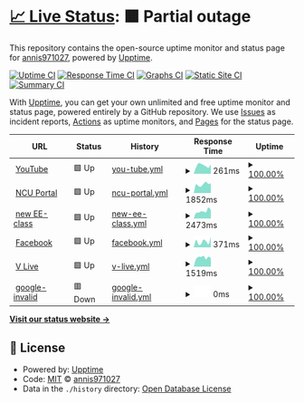# [📈 Live Status](https://annis971027.github.io/upptime): <!--live status--> **🟧 Partial outage**

This repository contains the open-source uptime monitor and status page for [annis971027](https://annis971027.github.io/upptime), powered by [Upptime](https://github.com/upptime/upptime).

[![Uptime CI](https://github.com/annis971027/upptime/workflows/Uptime%20CI/badge.svg)](https://github.com/annis971027/upptime/actions?query=workflow%3A%22Uptime+CI%22)
[![Response Time CI](https://github.com/annis971027/upptime/workflows/Response%20Time%20CI/badge.svg)](https://github.com/annis971027/upptime/actions?query=workflow%3A%22Response+Time+CI%22)
[![Graphs CI](https://github.com/annis971027/upptime/workflows/Graphs%20CI/badge.svg)](https://github.com/annis971027/upptime/actions?query=workflow%3A%22Graphs+CI%22)
[![Static Site CI](https://github.com/annis971027/upptime/workflows/Static%20Site%20CI/badge.svg)](https://github.com/annis971027/upptime/actions?query=workflow%3A%22Static+Site+CI%22)
[![Summary CI](https://github.com/annis971027/upptime/workflows/Summary%20CI/badge.svg)](https://github.com/annis971027/upptime/actions?query=workflow%3A%22Summary+CI%22)

With [Upptime](https://upptime.js.org), you can get your own unlimited and free uptime monitor and status page, powered entirely by a GitHub repository. We use [Issues](https://github.com/annis971027/upptime/issues) as incident reports, [Actions](https://github.com/annis971027/upptime/actions) as uptime monitors, and [Pages](https://annis971027.github.io/upptime) for the status page.

<!--start: status pages-->
<!-- This summary is generated by Upptime (https://github.com/upptime/upptime) -->
<!-- Do not edit this manually, your changes will be overwritten -->
<!-- prettier-ignore -->
| URL | Status | History | Response Time | Uptime |
| --- | ------ | ------- | ------------- | ------ |
| <img alt="" src="https://favicons.githubusercontent.com/www.youtube.com" height="13"> [YouTube](https://www.youtube.com/) | 🟩 Up | [you-tube.yml](https://github.com/annis971027/upptime/commits/HEAD/history/you-tube.yml) | <details><summary><img alt="Response time graph" src="./graphs/you-tube/response-time-week.png" height="20"> 261ms</summary><br><a href="https://annis971027.github.io/upptime/history/you-tube"><img alt="Response time 279" src="https://img.shields.io/endpoint?url=https%3A%2F%2Fraw.githubusercontent.com%2Fannis971027%2Fupptime%2FHEAD%2Fapi%2Fyou-tube%2Fresponse-time.json"></a><br><a href="https://annis971027.github.io/upptime/history/you-tube"><img alt="24-hour response time 251" src="https://img.shields.io/endpoint?url=https%3A%2F%2Fraw.githubusercontent.com%2Fannis971027%2Fupptime%2FHEAD%2Fapi%2Fyou-tube%2Fresponse-time-day.json"></a><br><a href="https://annis971027.github.io/upptime/history/you-tube"><img alt="7-day response time 261" src="https://img.shields.io/endpoint?url=https%3A%2F%2Fraw.githubusercontent.com%2Fannis971027%2Fupptime%2FHEAD%2Fapi%2Fyou-tube%2Fresponse-time-week.json"></a><br><a href="https://annis971027.github.io/upptime/history/you-tube"><img alt="30-day response time 279" src="https://img.shields.io/endpoint?url=https%3A%2F%2Fraw.githubusercontent.com%2Fannis971027%2Fupptime%2FHEAD%2Fapi%2Fyou-tube%2Fresponse-time-month.json"></a><br><a href="https://annis971027.github.io/upptime/history/you-tube"><img alt="1-year response time 279" src="https://img.shields.io/endpoint?url=https%3A%2F%2Fraw.githubusercontent.com%2Fannis971027%2Fupptime%2FHEAD%2Fapi%2Fyou-tube%2Fresponse-time-year.json"></a></details> | <details><summary><a href="https://annis971027.github.io/upptime/history/you-tube">100.00%</a></summary><a href="https://annis971027.github.io/upptime/history/you-tube"><img alt="All-time uptime 100.00%" src="https://img.shields.io/endpoint?url=https%3A%2F%2Fraw.githubusercontent.com%2Fannis971027%2Fupptime%2FHEAD%2Fapi%2Fyou-tube%2Fuptime.json"></a><br><a href="https://annis971027.github.io/upptime/history/you-tube"><img alt="24-hour uptime 100.00%" src="https://img.shields.io/endpoint?url=https%3A%2F%2Fraw.githubusercontent.com%2Fannis971027%2Fupptime%2FHEAD%2Fapi%2Fyou-tube%2Fuptime-day.json"></a><br><a href="https://annis971027.github.io/upptime/history/you-tube"><img alt="7-day uptime 100.00%" src="https://img.shields.io/endpoint?url=https%3A%2F%2Fraw.githubusercontent.com%2Fannis971027%2Fupptime%2FHEAD%2Fapi%2Fyou-tube%2Fuptime-week.json"></a><br><a href="https://annis971027.github.io/upptime/history/you-tube"><img alt="30-day uptime 100.00%" src="https://img.shields.io/endpoint?url=https%3A%2F%2Fraw.githubusercontent.com%2Fannis971027%2Fupptime%2FHEAD%2Fapi%2Fyou-tube%2Fuptime-month.json"></a><br><a href="https://annis971027.github.io/upptime/history/you-tube"><img alt="1-year uptime 100.00%" src="https://img.shields.io/endpoint?url=https%3A%2F%2Fraw.githubusercontent.com%2Fannis971027%2Fupptime%2FHEAD%2Fapi%2Fyou-tube%2Fuptime-year.json"></a></details>
| <img alt="" src="https://favicons.githubusercontent.com/portal.ncu.edu.tw" height="13"> [NCU Portal](https://portal.ncu.edu.tw/login) | 🟩 Up | [ncu-portal.yml](https://github.com/annis971027/upptime/commits/HEAD/history/ncu-portal.yml) | <details><summary><img alt="Response time graph" src="./graphs/ncu-portal/response-time-week.png" height="20"> 1852ms</summary><br><a href="https://annis971027.github.io/upptime/history/ncu-portal"><img alt="Response time 1805" src="https://img.shields.io/endpoint?url=https%3A%2F%2Fraw.githubusercontent.com%2Fannis971027%2Fupptime%2FHEAD%2Fapi%2Fncu-portal%2Fresponse-time.json"></a><br><a href="https://annis971027.github.io/upptime/history/ncu-portal"><img alt="24-hour response time 1586" src="https://img.shields.io/endpoint?url=https%3A%2F%2Fraw.githubusercontent.com%2Fannis971027%2Fupptime%2FHEAD%2Fapi%2Fncu-portal%2Fresponse-time-day.json"></a><br><a href="https://annis971027.github.io/upptime/history/ncu-portal"><img alt="7-day response time 1852" src="https://img.shields.io/endpoint?url=https%3A%2F%2Fraw.githubusercontent.com%2Fannis971027%2Fupptime%2FHEAD%2Fapi%2Fncu-portal%2Fresponse-time-week.json"></a><br><a href="https://annis971027.github.io/upptime/history/ncu-portal"><img alt="30-day response time 1805" src="https://img.shields.io/endpoint?url=https%3A%2F%2Fraw.githubusercontent.com%2Fannis971027%2Fupptime%2FHEAD%2Fapi%2Fncu-portal%2Fresponse-time-month.json"></a><br><a href="https://annis971027.github.io/upptime/history/ncu-portal"><img alt="1-year response time 1805" src="https://img.shields.io/endpoint?url=https%3A%2F%2Fraw.githubusercontent.com%2Fannis971027%2Fupptime%2FHEAD%2Fapi%2Fncu-portal%2Fresponse-time-year.json"></a></details> | <details><summary><a href="https://annis971027.github.io/upptime/history/ncu-portal">100.00%</a></summary><a href="https://annis971027.github.io/upptime/history/ncu-portal"><img alt="All-time uptime 100.00%" src="https://img.shields.io/endpoint?url=https%3A%2F%2Fraw.githubusercontent.com%2Fannis971027%2Fupptime%2FHEAD%2Fapi%2Fncu-portal%2Fuptime.json"></a><br><a href="https://annis971027.github.io/upptime/history/ncu-portal"><img alt="24-hour uptime 100.00%" src="https://img.shields.io/endpoint?url=https%3A%2F%2Fraw.githubusercontent.com%2Fannis971027%2Fupptime%2FHEAD%2Fapi%2Fncu-portal%2Fuptime-day.json"></a><br><a href="https://annis971027.github.io/upptime/history/ncu-portal"><img alt="7-day uptime 100.00%" src="https://img.shields.io/endpoint?url=https%3A%2F%2Fraw.githubusercontent.com%2Fannis971027%2Fupptime%2FHEAD%2Fapi%2Fncu-portal%2Fuptime-week.json"></a><br><a href="https://annis971027.github.io/upptime/history/ncu-portal"><img alt="30-day uptime 100.00%" src="https://img.shields.io/endpoint?url=https%3A%2F%2Fraw.githubusercontent.com%2Fannis971027%2Fupptime%2FHEAD%2Fapi%2Fncu-portal%2Fuptime-month.json"></a><br><a href="https://annis971027.github.io/upptime/history/ncu-portal"><img alt="1-year uptime 100.00%" src="https://img.shields.io/endpoint?url=https%3A%2F%2Fraw.githubusercontent.com%2Fannis971027%2Fupptime%2FHEAD%2Fapi%2Fncu-portal%2Fuptime-year.json"></a></details>
| <img alt="" src="https://favicons.githubusercontent.com/ncueeclass.ncu.edu.tw" height="13"> [new EE-class](https://ncueeclass.ncu.edu.tw/) | 🟩 Up | [new-ee-class.yml](https://github.com/annis971027/upptime/commits/HEAD/history/new-ee-class.yml) | <details><summary><img alt="Response time graph" src="./graphs/new-ee-class/response-time-week.png" height="20"> 2473ms</summary><br><a href="https://annis971027.github.io/upptime/history/new-ee-class"><img alt="Response time 2310" src="https://img.shields.io/endpoint?url=https%3A%2F%2Fraw.githubusercontent.com%2Fannis971027%2Fupptime%2FHEAD%2Fapi%2Fnew-ee-class%2Fresponse-time.json"></a><br><a href="https://annis971027.github.io/upptime/history/new-ee-class"><img alt="24-hour response time 1490" src="https://img.shields.io/endpoint?url=https%3A%2F%2Fraw.githubusercontent.com%2Fannis971027%2Fupptime%2FHEAD%2Fapi%2Fnew-ee-class%2Fresponse-time-day.json"></a><br><a href="https://annis971027.github.io/upptime/history/new-ee-class"><img alt="7-day response time 2473" src="https://img.shields.io/endpoint?url=https%3A%2F%2Fraw.githubusercontent.com%2Fannis971027%2Fupptime%2FHEAD%2Fapi%2Fnew-ee-class%2Fresponse-time-week.json"></a><br><a href="https://annis971027.github.io/upptime/history/new-ee-class"><img alt="30-day response time 2310" src="https://img.shields.io/endpoint?url=https%3A%2F%2Fraw.githubusercontent.com%2Fannis971027%2Fupptime%2FHEAD%2Fapi%2Fnew-ee-class%2Fresponse-time-month.json"></a><br><a href="https://annis971027.github.io/upptime/history/new-ee-class"><img alt="1-year response time 2310" src="https://img.shields.io/endpoint?url=https%3A%2F%2Fraw.githubusercontent.com%2Fannis971027%2Fupptime%2FHEAD%2Fapi%2Fnew-ee-class%2Fresponse-time-year.json"></a></details> | <details><summary><a href="https://annis971027.github.io/upptime/history/new-ee-class">100.00%</a></summary><a href="https://annis971027.github.io/upptime/history/new-ee-class"><img alt="All-time uptime 100.00%" src="https://img.shields.io/endpoint?url=https%3A%2F%2Fraw.githubusercontent.com%2Fannis971027%2Fupptime%2FHEAD%2Fapi%2Fnew-ee-class%2Fuptime.json"></a><br><a href="https://annis971027.github.io/upptime/history/new-ee-class"><img alt="24-hour uptime 100.00%" src="https://img.shields.io/endpoint?url=https%3A%2F%2Fraw.githubusercontent.com%2Fannis971027%2Fupptime%2FHEAD%2Fapi%2Fnew-ee-class%2Fuptime-day.json"></a><br><a href="https://annis971027.github.io/upptime/history/new-ee-class"><img alt="7-day uptime 100.00%" src="https://img.shields.io/endpoint?url=https%3A%2F%2Fraw.githubusercontent.com%2Fannis971027%2Fupptime%2FHEAD%2Fapi%2Fnew-ee-class%2Fuptime-week.json"></a><br><a href="https://annis971027.github.io/upptime/history/new-ee-class"><img alt="30-day uptime 100.00%" src="https://img.shields.io/endpoint?url=https%3A%2F%2Fraw.githubusercontent.com%2Fannis971027%2Fupptime%2FHEAD%2Fapi%2Fnew-ee-class%2Fuptime-month.json"></a><br><a href="https://annis971027.github.io/upptime/history/new-ee-class"><img alt="1-year uptime 100.00%" src="https://img.shields.io/endpoint?url=https%3A%2F%2Fraw.githubusercontent.com%2Fannis971027%2Fupptime%2FHEAD%2Fapi%2Fnew-ee-class%2Fuptime-year.json"></a></details>
| <img alt="" src="https://favicons.githubusercontent.com/www.facebook.com" height="13"> [Facebook](https://www.facebook.com/) | 🟩 Up | [facebook.yml](https://github.com/annis971027/upptime/commits/HEAD/history/facebook.yml) | <details><summary><img alt="Response time graph" src="./graphs/facebook/response-time-week.png" height="20"> 371ms</summary><br><a href="https://annis971027.github.io/upptime/history/facebook"><img alt="Response time 308" src="https://img.shields.io/endpoint?url=https%3A%2F%2Fraw.githubusercontent.com%2Fannis971027%2Fupptime%2FHEAD%2Fapi%2Ffacebook%2Fresponse-time.json"></a><br><a href="https://annis971027.github.io/upptime/history/facebook"><img alt="24-hour response time 349" src="https://img.shields.io/endpoint?url=https%3A%2F%2Fraw.githubusercontent.com%2Fannis971027%2Fupptime%2FHEAD%2Fapi%2Ffacebook%2Fresponse-time-day.json"></a><br><a href="https://annis971027.github.io/upptime/history/facebook"><img alt="7-day response time 371" src="https://img.shields.io/endpoint?url=https%3A%2F%2Fraw.githubusercontent.com%2Fannis971027%2Fupptime%2FHEAD%2Fapi%2Ffacebook%2Fresponse-time-week.json"></a><br><a href="https://annis971027.github.io/upptime/history/facebook"><img alt="30-day response time 308" src="https://img.shields.io/endpoint?url=https%3A%2F%2Fraw.githubusercontent.com%2Fannis971027%2Fupptime%2FHEAD%2Fapi%2Ffacebook%2Fresponse-time-month.json"></a><br><a href="https://annis971027.github.io/upptime/history/facebook"><img alt="1-year response time 308" src="https://img.shields.io/endpoint?url=https%3A%2F%2Fraw.githubusercontent.com%2Fannis971027%2Fupptime%2FHEAD%2Fapi%2Ffacebook%2Fresponse-time-year.json"></a></details> | <details><summary><a href="https://annis971027.github.io/upptime/history/facebook">100.00%</a></summary><a href="https://annis971027.github.io/upptime/history/facebook"><img alt="All-time uptime 100.00%" src="https://img.shields.io/endpoint?url=https%3A%2F%2Fraw.githubusercontent.com%2Fannis971027%2Fupptime%2FHEAD%2Fapi%2Ffacebook%2Fuptime.json"></a><br><a href="https://annis971027.github.io/upptime/history/facebook"><img alt="24-hour uptime 100.00%" src="https://img.shields.io/endpoint?url=https%3A%2F%2Fraw.githubusercontent.com%2Fannis971027%2Fupptime%2FHEAD%2Fapi%2Ffacebook%2Fuptime-day.json"></a><br><a href="https://annis971027.github.io/upptime/history/facebook"><img alt="7-day uptime 100.00%" src="https://img.shields.io/endpoint?url=https%3A%2F%2Fraw.githubusercontent.com%2Fannis971027%2Fupptime%2FHEAD%2Fapi%2Ffacebook%2Fuptime-week.json"></a><br><a href="https://annis971027.github.io/upptime/history/facebook"><img alt="30-day uptime 100.00%" src="https://img.shields.io/endpoint?url=https%3A%2F%2Fraw.githubusercontent.com%2Fannis971027%2Fupptime%2FHEAD%2Fapi%2Ffacebook%2Fuptime-month.json"></a><br><a href="https://annis971027.github.io/upptime/history/facebook"><img alt="1-year uptime 100.00%" src="https://img.shields.io/endpoint?url=https%3A%2F%2Fraw.githubusercontent.com%2Fannis971027%2Fupptime%2FHEAD%2Fapi%2Ffacebook%2Fuptime-year.json"></a></details>
| <img alt="" src="https://favicons.githubusercontent.com/www.vlive.tv" height="13"> [V Live](https://www.vlive.tv/home/chart?sub=VIDEO&period=HOUR_24&country=ALL) | 🟩 Up | [v-live.yml](https://github.com/annis971027/upptime/commits/HEAD/history/v-live.yml) | <details><summary><img alt="Response time graph" src="./graphs/v-live/response-time-week.png" height="20"> 1519ms</summary><br><a href="https://annis971027.github.io/upptime/history/v-live"><img alt="Response time 1509" src="https://img.shields.io/endpoint?url=https%3A%2F%2Fraw.githubusercontent.com%2Fannis971027%2Fupptime%2FHEAD%2Fapi%2Fv-live%2Fresponse-time.json"></a><br><a href="https://annis971027.github.io/upptime/history/v-live"><img alt="24-hour response time 920" src="https://img.shields.io/endpoint?url=https%3A%2F%2Fraw.githubusercontent.com%2Fannis971027%2Fupptime%2FHEAD%2Fapi%2Fv-live%2Fresponse-time-day.json"></a><br><a href="https://annis971027.github.io/upptime/history/v-live"><img alt="7-day response time 1519" src="https://img.shields.io/endpoint?url=https%3A%2F%2Fraw.githubusercontent.com%2Fannis971027%2Fupptime%2FHEAD%2Fapi%2Fv-live%2Fresponse-time-week.json"></a><br><a href="https://annis971027.github.io/upptime/history/v-live"><img alt="30-day response time 1509" src="https://img.shields.io/endpoint?url=https%3A%2F%2Fraw.githubusercontent.com%2Fannis971027%2Fupptime%2FHEAD%2Fapi%2Fv-live%2Fresponse-time-month.json"></a><br><a href="https://annis971027.github.io/upptime/history/v-live"><img alt="1-year response time 1509" src="https://img.shields.io/endpoint?url=https%3A%2F%2Fraw.githubusercontent.com%2Fannis971027%2Fupptime%2FHEAD%2Fapi%2Fv-live%2Fresponse-time-year.json"></a></details> | <details><summary><a href="https://annis971027.github.io/upptime/history/v-live">100.00%</a></summary><a href="https://annis971027.github.io/upptime/history/v-live"><img alt="All-time uptime 100.00%" src="https://img.shields.io/endpoint?url=https%3A%2F%2Fraw.githubusercontent.com%2Fannis971027%2Fupptime%2FHEAD%2Fapi%2Fv-live%2Fuptime.json"></a><br><a href="https://annis971027.github.io/upptime/history/v-live"><img alt="24-hour uptime 100.00%" src="https://img.shields.io/endpoint?url=https%3A%2F%2Fraw.githubusercontent.com%2Fannis971027%2Fupptime%2FHEAD%2Fapi%2Fv-live%2Fuptime-day.json"></a><br><a href="https://annis971027.github.io/upptime/history/v-live"><img alt="7-day uptime 100.00%" src="https://img.shields.io/endpoint?url=https%3A%2F%2Fraw.githubusercontent.com%2Fannis971027%2Fupptime%2FHEAD%2Fapi%2Fv-live%2Fuptime-week.json"></a><br><a href="https://annis971027.github.io/upptime/history/v-live"><img alt="30-day uptime 100.00%" src="https://img.shields.io/endpoint?url=https%3A%2F%2Fraw.githubusercontent.com%2Fannis971027%2Fupptime%2FHEAD%2Fapi%2Fv-live%2Fuptime-month.json"></a><br><a href="https://annis971027.github.io/upptime/history/v-live"><img alt="1-year uptime 100.00%" src="https://img.shields.io/endpoint?url=https%3A%2F%2Fraw.githubusercontent.com%2Fannis971027%2Fupptime%2FHEAD%2Fapi%2Fv-live%2Fuptime-year.json"></a></details>
| <img alt="" src="https://favicons.githubusercontent.com/google.com.abc" height="13"> [google-invalid](https://google.com.abc/123) | 🟥 Down | [google-invalid.yml](https://github.com/annis971027/upptime/commits/HEAD/history/google-invalid.yml) | <details><summary><img alt="Response time graph" src="./graphs/google-invalid/response-time-week.png" height="20"> 0ms</summary><br><a href="https://annis971027.github.io/upptime/history/google-invalid"><img alt="Response time 0" src="https://img.shields.io/endpoint?url=https%3A%2F%2Fraw.githubusercontent.com%2Fannis971027%2Fupptime%2FHEAD%2Fapi%2Fgoogle-invalid%2Fresponse-time.json"></a><br><a href="https://annis971027.github.io/upptime/history/google-invalid"><img alt="24-hour response time 0" src="https://img.shields.io/endpoint?url=https%3A%2F%2Fraw.githubusercontent.com%2Fannis971027%2Fupptime%2FHEAD%2Fapi%2Fgoogle-invalid%2Fresponse-time-day.json"></a><br><a href="https://annis971027.github.io/upptime/history/google-invalid"><img alt="7-day response time 0" src="https://img.shields.io/endpoint?url=https%3A%2F%2Fraw.githubusercontent.com%2Fannis971027%2Fupptime%2FHEAD%2Fapi%2Fgoogle-invalid%2Fresponse-time-week.json"></a><br><a href="https://annis971027.github.io/upptime/history/google-invalid"><img alt="30-day response time 0" src="https://img.shields.io/endpoint?url=https%3A%2F%2Fraw.githubusercontent.com%2Fannis971027%2Fupptime%2FHEAD%2Fapi%2Fgoogle-invalid%2Fresponse-time-month.json"></a><br><a href="https://annis971027.github.io/upptime/history/google-invalid"><img alt="1-year response time 0" src="https://img.shields.io/endpoint?url=https%3A%2F%2Fraw.githubusercontent.com%2Fannis971027%2Fupptime%2FHEAD%2Fapi%2Fgoogle-invalid%2Fresponse-time-year.json"></a></details> | <details><summary><a href="https://annis971027.github.io/upptime/history/google-invalid">100.00%</a></summary><a href="https://annis971027.github.io/upptime/history/google-invalid"><img alt="All-time uptime 100.00%" src="https://img.shields.io/endpoint?url=https%3A%2F%2Fraw.githubusercontent.com%2Fannis971027%2Fupptime%2FHEAD%2Fapi%2Fgoogle-invalid%2Fuptime.json"></a><br><a href="https://annis971027.github.io/upptime/history/google-invalid"><img alt="24-hour uptime 100.00%" src="https://img.shields.io/endpoint?url=https%3A%2F%2Fraw.githubusercontent.com%2Fannis971027%2Fupptime%2FHEAD%2Fapi%2Fgoogle-invalid%2Fuptime-day.json"></a><br><a href="https://annis971027.github.io/upptime/history/google-invalid"><img alt="7-day uptime 100.00%" src="https://img.shields.io/endpoint?url=https%3A%2F%2Fraw.githubusercontent.com%2Fannis971027%2Fupptime%2FHEAD%2Fapi%2Fgoogle-invalid%2Fuptime-week.json"></a><br><a href="https://annis971027.github.io/upptime/history/google-invalid"><img alt="30-day uptime 100.00%" src="https://img.shields.io/endpoint?url=https%3A%2F%2Fraw.githubusercontent.com%2Fannis971027%2Fupptime%2FHEAD%2Fapi%2Fgoogle-invalid%2Fuptime-month.json"></a><br><a href="https://annis971027.github.io/upptime/history/google-invalid"><img alt="1-year uptime 100.00%" src="https://img.shields.io/endpoint?url=https%3A%2F%2Fraw.githubusercontent.com%2Fannis971027%2Fupptime%2FHEAD%2Fapi%2Fgoogle-invalid%2Fuptime-year.json"></a></details>

<!--end: status pages-->

[**Visit our status website →**](https://annis971027.github.io/upptime)

## 📄 License

- Powered by: [Upptime](https://github.com/upptime/upptime)
- Code: [MIT](./LICENSE) © [annis971027](https://annis971027.github.io/upptime)
- Data in the `./history` directory: [Open Database License](https://opendatacommons.org/licenses/odbl/1-0/)
